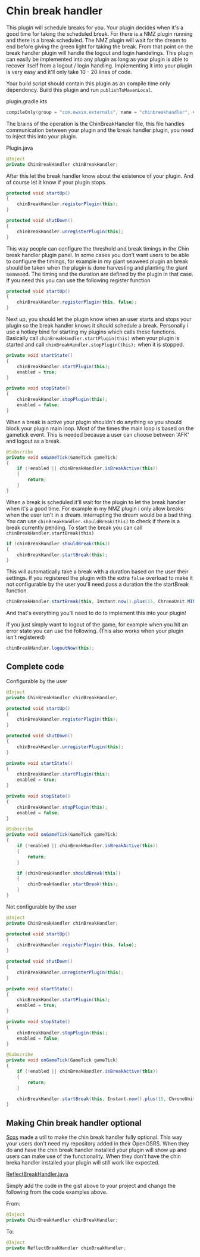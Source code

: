 # Chin break handler

This plugin will schedule breaks for you. 
Your plugin decides when it's a good time for taking the scheduled break. 
For there is a NMZ plugin running and there is a break scheduled. 
The NMZ plugin will wait for the dream to end before giving the green light for taking the break.
From that point on the break handler plugin will handle the logout and login handelings.
This plugin can easily be implemented into any plugin as long as your plugin is able to recover itself from a logout / login handling.
Implementing it into your plugin is very easy and it'll only take 10 - 20 lines of code.

Your build script should contain this plugin as an compile time only dependency. Build this plugin and run `publishToMavenLocal`.

plugin.gradle.kts
```kotlin
compileOnly(group = "com.owain.externals", name = "chinbreakhandler", version = "0.0.2+")
```

The brains of the operation is the ChinBreakHandler file, this file handles communication between your plugin and the break handler plugin, you need to inject this into your plugin.

Plugin.java
```java
@Inject
private ChinBreakHandler chinBreakHandler;
```

After this let the break handler know about the existence of your plugin. And of course let it know if your plugin stops.

```java
protected void startUp()
{
    chinBreakHandler.registerPlugin(this);
}
```

```java
protected void shutDown()
{
    chinBreakHandler.unregisterPlugin(this);
}
```

This way people can configure the threshold and break timings in the Chin break handler plugin panel. 
In some cases you don't want users to be able to configure the timings, for example in my giant seaweed plugin an break should be taken when the plugin is done harvesting and planting the giant seaweed.
The timing and the duration are defined by the plugin in that case.
If you need this you can use the following register function

```java
protected void startUp()
{
    chinBreakHandler.registerPlugin(this, false);
}
```

Next up, you should let the plugin know when an user starts and stops your plugin so the break handler knows it should schedule a break.
Personally i use a hotkey bind for starting my plugins which calls these functions. Basically call `chinBreakHandler.startPlugin(this)` when your plugin is started and call `chinBreakHandler.stopPlugin(this);`  when it is stopped.

```java
private void startState()
{
    chinBreakHandler.startPlugin(this);
    enabled = true;
}

private void stopState()
{
    chinBreakHandler.stopPlugin(this);
    enabled = false;
}
```

When a break is active your plugin shouldn't do anything so you should block your plugin main loop. Most of the times the main loop is based on the gametick event. This is needed because a user can choose between 'AFK' and logout as a break.

```java
@Subscribe
private void onGameTick(GameTick gameTick)
{
    if (!enabled || chinBreakHandler.isBreakActive(this))
    {
        return;
    }
}
```

When a break is scheduled it'll wait for the plugin to let the break handler when it's a good time. 
For example in my NMZ plugin i only allow breaks when the user isn't in a dream. interrupting the dream would be a bad thing.
You can use `chinBreakHandler.shouldBreak(this)` to check if there is a break currently pending. To start the break you can call `chinBreakHandler.startBreak(this)`

```java
if (chinBreakHandler.shouldBreak(this))
{
    chinBreakHandler.startBreak(this);
}
```

This will automatically take a break with a duration based on the user their settings. If you registered the plugin with the extra `false` overload to make it not configurable by the user you'll need pass a duration the the startBreak function.

```java
chinBreakHandler.startBreak(this, Instant.now().plus(15, ChronoUnit.MINUTES));
```

And that's everything you'll need to do to implement this into your plugin!


If you just simply want to logout of the game, for example when you hit an error state you can use the following. (This also works when your plugin isn't registered)
```java
chinBreakHandler.logoutNow(this);
```



## Complete code

Configurable by the user
```java
@Inject
private ChinBreakHandler chinBreakHandler;

protected void startUp()
{
    chinBreakHandler.registerPlugin(this);
}

protected void shutDown()
{
    chinBreakHandler.unregisterPlugin(this);
}

private void startState()
{
    chinBreakHandler.startPlugin(this);
    enabled = true;
}

private void stopState()
{
    chinBreakHandler.stopPlugin(this);
    enabled = false;
}

@Subscribe
private void onGameTick(GameTick gameTick)
{
    if (!enabled || chinBreakHandler.isBreakActive(this))
    {
        return;
    }

    if (chinBreakHandler.shouldBreak(this))
    {
        chinBreakHandler.startBreak(this);
    }
}
```

Not configurable by the user
```java
@Inject
private ChinBreakHandler chinBreakHandler;

protected void startUp()
{
    chinBreakHandler.registerPlugin(this, false);
}

protected void shutDown()
{
    chinBreakHandler.unregisterPlugin(this);
}

private void startState()
{
    chinBreakHandler.startPlugin(this);
    enabled = true;
}

private void stopState()
{
    chinBreakHandler.stopPlugin(this);
    enabled = false;
}

@Subscribe
private void onGameTick(GameTick gameTick)
{
    if (!enabled || chinBreakHandler.isBreakActive(this))
    {
        return;
    }

    chinBreakHandler.startBreak(this, Instant.now().plus(15, ChronoUnit.MINUTES));
}
```

## Making Chin break handler optional

[Soxs](https://github.com/Soxs "Soxs Github") made a util to make the chin break handler fully optional. This way your users don't need my repository added in their OpenOSRS. When they do and have the chin break handler installed your plugin will show up and users can make use of the functionality. When they don't have the chin breka handler installed your plugin will still work like expected.

[ReflectBreakHandler.java](https://gist.github.com/Soxs/50c3e49186a60f79b07ee976879a6c33)

Simply add the code in the gist above to your project and change the following from the code examples above.

From:

```java
@Inject
private ChinBreakHandler chinBreakHandler;
```

To:

```java
@Inject
private ReflectBreakHandler chinBreakHandler;
```